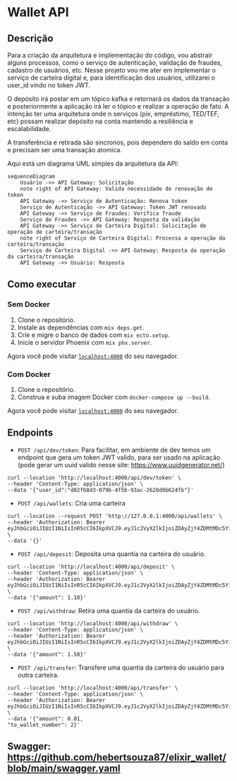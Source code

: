 # Wallet API

## Descrição

Para a criação da arquitetura e implementação do código, vou abstrair alguns processos, como o serviço de autenticação, validação de fraudes, cadastro de usuários, etc. Nesse projeto vou me ater em implementar o serviço de carteira digital e, para identificação dos usuários, utilizarei o user_id vindo no token JWT.

O depósito irá postar em um tópico kafka e retornará os dados da transação e posteriormente a aplicação irá ler o tópico e realizar a operação de fato. A intenção ter uma arquitetura onde n serviços (pix, empréstimo, TED/TEF, etc) possam realizar depósito na conta mantendo a resiliência e escalabilidade.

A transferência e retirada são sincronos, pois dependem do saldo em conta e precisam ser uma transação atomica.

Aqui está um diagrama UML simples da arquitetura da API:

```mermaid
sequenceDiagram
    Usuário ->> API Gateway: Solicitação
    note right of API Gateway: Valida necessidade de renovação de token
    API Gateway ->> Serviço de Autenticação: Renova token
    Serviço de Autenticação ->> API Gateway: Token JWT renovado
    API Gateway ->> Serviço de Fraudes: Verifica fraude
    Serviço de Fraudes ->> API Gateway: Resposta da validação
    API Gateway ->> Serviço de Carteira Digital: Solicitação de operação de carteira/transação
    note right of Serviço de Carteira Digital: Processa a operação da carteira/transação
    Serviço de Carteira Digital ->> API Gateway: Resposta da operação da carteira/transação
    API Gateway ->> Usuário: Resposta

```

## Como executar

### Sem Docker

1. Clone o repositório.
2. Instale as dependências com `mix deps.get`.
3. Crie e migre o banco de dados com `mix ecto.setup`.
4. Inicie o servidor Phoenix com `mix phx.server`.

Agora você pode visitar [`localhost:4000`](http://localhost:4000) do seu navegador.

### Com Docker

1. Clone o repositório.
2. Construa e suba imagem Docker com `docker-compose up --build`.

Agora você pode visitar [`localhost:4000`](http://localhost:4000) do seu navegador.


## Endpoints

- `POST /api/dev/token`: 
Para facilitar, em ambiente de dev temos um endpoint que gera um token JWT valido, para ser usado na aplicação. (pode gerar um uuid valido nesse site: https://www.uuidgenerator.net/)

```
curl --location 'http://localhost:4000/api/dev/token' \
--header 'Content-Type: application/json' \
--data '{"user_id":"d02f68d3-079b-4f5b-93ac-2628d0b624fb"}'
```
- `POST /api/wallets`: Cria uma carteira
```
curl --location --request POST 'http://127.0.0.1:4000/api/wallets' \
--header 'Authorization: Bearer eyJhbGciOiJIUzI1NiIsInR5cCI6IkpXVCJ9.eyJ1c2VyX2lkIjoiZDAyZjY4ZDMtMDc5Yi00ZjViLTkzYWMtMjYyOGQwYjYyNGZiIn0.21XAlWktFy93r2VrOdBlslnKpc78D6mJgF0mgUzBbPg' \
--data '{}'
```
- `POST /api/deposit`: Deposita uma quantia na carteira do usuário.
```
curl --location 'http://localhost:4000/api/deposit' \
--header 'Content-Type: application/json' \
--header 'Authorization: Bearer eyJhbGciOiJIUzI1NiIsInR5cCI6IkpXVCJ9.eyJ1c2VyX2lkIjoiZDAyZjY4ZDMtMDc5Yi00ZjViLTkzYWMtMjYyOGQwYjYyNGZiIn0.21XAlWktFy93r2VrOdBlslnKpc78D6mJgF0mgUzBbPg' \
--data '{"amount": 1.10}'
```

- `POST /api/withdraw`: Retira uma quantia da carteira do usuário.
```
curl --location 'http://localhost:4000/api/withdraw' \
--header 'Content-Type: application/json' \
--header 'Authorization: Bearer eyJhbGciOiJIUzI1NiIsInR5cCI6IkpXVCJ9.eyJ1c2VyX2lkIjoiZDAyZjY4ZDMtMDc5Yi00ZjViLTkzYWMtMjYyOGQwYjYyNGZiIn0.21XAlWktFy93r2VrOdBlslnKpc78D6mJgF0mgUzBbPg' \
--data '{"amount": 1.50}'
```
- `POST /api/transfer`: Transfere uma quantia da carteira do usuário para outra carteira.
```
curl --location 'http://localhost:4000/api/transfer' \
--header 'Content-Type: application/json' \
--header 'Authorization: Bearer eyJhbGciOiJIUzI1NiIsInR5cCI6IkpXVCJ9.eyJ1c2VyX2lkIjoiZDAyZjY4ZDMtMDc5Yi00ZjViLTkzYWMtMjYyOGQwYjYyNGZiIn0.21XAlWktFy93r2VrOdBlslnKpc78D6mJgF0mgUzBbPg' \
--data '{"amount": 0.01,
"to_wallet_number": 2}'
```

## Swagger: https://github.com/hebertsouza87/elixir_wallet/blob/main/swagger.yaml
